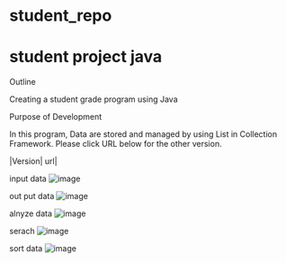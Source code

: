 # student_repo
# student project java
Outline



Creating a student grade program using Java



Purpose of Development




In this program, Data are stored and managed by using List in Collection Framework.
Please click URL below for the other version.

|Version| url|













input data
![image](https://user-images.githubusercontent.com/126849371/224887391-90088678-79fa-4110-9223-3f0bc4664749.png)

out put data
![image](https://user-images.githubusercontent.com/126849371/224889998-d8786ab4-4d06-4313-9ab2-c03b88d064ca.png)


alnyze data
![image](https://user-images.githubusercontent.com/126849371/224890106-beacbe86-51c7-452e-aeab-711982f00075.png)


serach
![image](https://user-images.githubusercontent.com/126849371/224890359-1b494806-7eaf-48da-b78a-9448b1c9e4a1.png)

sort data
![image](https://user-images.githubusercontent.com/126849371/224896457-c0b6e931-582d-4e14-aaf0-d93ccef80a1f.png)




